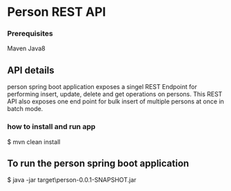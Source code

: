 # Person REST API

### Prerequisites
Maven
Java8

## API details

person spring boot application exposes a singel REST Endpoint for performing insert, update, delete and get operations on persons.
This REST API also exposes one end point for bulk insert of multiple persons at once in batch mode.


### how to install and run app

$ mvn clean install

## To run the person spring boot application

$ java -jar target\person-0.0.1-SNAPSHOT.jar


